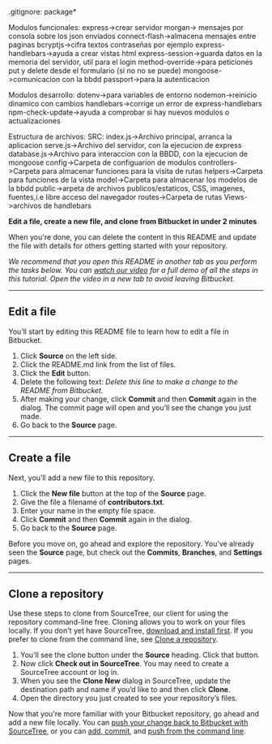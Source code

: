 .gitignore:
package*

Modulos funcionales:
express->crear servidor
morgan-> mensajes por consola sobre los json enviados
connect-flash->almacena mensajes entre paginas
bcryptjs->cifra textos contraseñas por ejemplo
express-handlebars->ayuda a crear vistas html
express-session->guarda datos en la memoria del servidor, util para el login
method-override->para peticiones put y delete desde el formulario (si no no se puede)
mongoose->comunicacion con la bbdd
passport->para la autenticacion

Modulos desarrollo:
dotenv->para variables de entorno
nodemon->reinicio dinamico con cambios
handlebars->corrige un error de express-handlebars
npm-check-update->ayuda a comprobar si hay nuevos modulos o actualizaciones

Estructura de archivos:
SRC:
  index.js->Archivo principal, arranca la aplicacion
  serve.js->Archivo del servidor, con la ejecucion de express
  database.js->Archivo para interaccion con la BBDD, con la ejecucion de mongoose
  config->Carpeta de configuarion de modulos
  controllers->Carpeta para almacenar funciones para la visita de rutas
  helpers->Carpeta para funciones de la vista
  model->Carpeta para almacenar los modelos de la bbdd
  public->arpeta de archivos publicos/estaticos, CSS, imagenes, fuentes,i.e libre acceso del navegador
  routes->Carpeta de rutas
  Views->archivos de handlebars

**Edit a file, create a new file, and clone from Bitbucket in under 2 minutes**

When you're done, you can delete the content in this README and update the file with details for others getting started with your repository.

*We recommend that you open this README in another tab as you perform the tasks below. You can [watch our video](https://youtu.be/0ocf7u76WSo) for a full demo of all the steps in this tutorial. Open the video in a new tab to avoid leaving Bitbucket.*

---

## Edit a file

You’ll start by editing this README file to learn how to edit a file in Bitbucket.

1. Click **Source** on the left side.
2. Click the README.md link from the list of files.
3. Click the **Edit** button.
4. Delete the following text: *Delete this line to make a change to the README from Bitbucket.*
5. After making your change, click **Commit** and then **Commit** again in the dialog. The commit page will open and you’ll see the change you just made.
6. Go back to the **Source** page.

---

## Create a file

Next, you’ll add a new file to this repository.

1. Click the **New file** button at the top of the **Source** page.
2. Give the file a filename of **contributors.txt**.
3. Enter your name in the empty file space.
4. Click **Commit** and then **Commit** again in the dialog.
5. Go back to the **Source** page.

Before you move on, go ahead and explore the repository. You've already seen the **Source** page, but check out the **Commits**, **Branches**, and **Settings** pages.

---

## Clone a repository

Use these steps to clone from SourceTree, our client for using the repository command-line free. Cloning allows you to work on your files locally. If you don't yet have SourceTree, [download and install first](https://www.sourcetreeapp.com/). If you prefer to clone from the command line, see [Clone a repository](https://confluence.atlassian.com/x/4whODQ).

1. You’ll see the clone button under the **Source** heading. Click that button.
2. Now click **Check out in SourceTree**. You may need to create a SourceTree account or log in.
3. When you see the **Clone New** dialog in SourceTree, update the destination path and name if you’d like to and then click **Clone**.
4. Open the directory you just created to see your repository’s files.

Now that you're more familiar with your Bitbucket repository, go ahead and add a new file locally. You can [push your change back to Bitbucket with SourceTree](https://confluence.atlassian.com/x/iqyBMg), or you can [add, commit,](https://confluence.atlassian.com/x/8QhODQ) and [push from the command line](https://confluence.atlassian.com/x/NQ0zDQ).